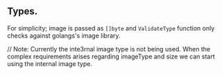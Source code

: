 ## Types.

For simplicity; image is passed as `[]byte` and `ValidateType` function only checks against golangs's image library. 

// Note: Currently the inte3rnal image type is not being used. When the complex requirements arises regarding imageType and size we can start using the internal image type.

